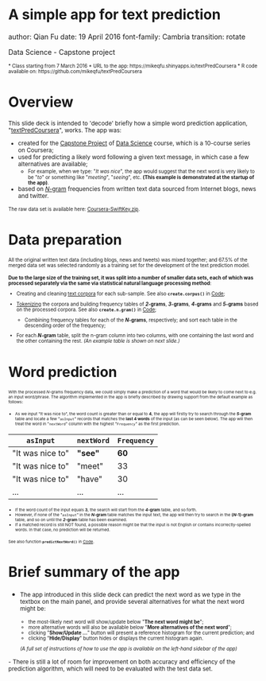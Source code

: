 A simple app for text prediction
========================================================
author: Qian Fu
date: 19 April 2016
font-family: Cambria
transition: rotate

Data Science - Capstone project

<small>
<small>
* Class starting from 7 March 2016
* URL to the app: https://mikeqfu.shinyapps.io/textPredCoursera
* R code available on: https://github.com/mikeqfu/textPredCoursera

</small>
</small>



Overview
========================================================
<small>
This slide deck is intended to 'decode' briefly how a simple word prediction application, "<a href="https://mikeqfu.shinyapps.io/textPredCoursera" target="_blank">textPredCoursera</a>", works. The app was: 

- created for the <a href="https://www.coursera.org/learn/data-science-project" target="_blank">Capstone Project</a> of 
<a href="https://www.coursera.org/specializations/jhu-data-science" target="_blank">Data Science</a> course, which is a 10-course series on Coursera; 
- used for predicting a likely word following a given text message, 
in which case a few alternatives are available; 
    - <small>For example, when we type: "*It was nice*", the app would suggest that the next word is very likely to be "*to*" or something like "*meeting*", "*seeing*", etc. **(This example is demonstrated at the startup of the app)**.</small>
- based on <a href="https://en.wikipedia.org/wiki/N-gram" target="_blank">*N*-gram</a> frequencies from written text data sourced from Internet blogs, news and twitter. 

<small>The raw data set is available here: <a href="https://d396qusza40orc.cloudfront.net/dsscapstone/dataset/Coursera-SwiftKey.zip" target="_blank">Coursera-SwiftKey.zip</a>.</small>
</small>



Data preparation
========================================================
<small><small>
All the original written text data (including blogs, news and tweets) was mixed together; and 67.5% of the merged data set was selected randomly as a training set for the development of the text prediction model. 

**Due to the large size of the training set, it was split into a number of smaller data sets, each of which was processed separately via the same via statistical natural language processing method**:

- Creating and cleaning 
<a href="https://en.wikipedia.org/wiki/Text_corpus" target="_blank">text corpora</a> 
for each sub-sample. See also **`create.corpus()`** in 
<a href="https://github.com/mikeqfu/textPredCoursera/blob/master/Code.Rmd" target="_blank">Code</a>;
- <a href="https://en.wikipedia.org/wiki/Tokenization_(lexical_analysis)" target="_blank">Tokenizing</a> the corpora and building frequency tables of ***2*-grams**, ***3*-grams**, ***4*-grams** and ***5*-grams** based on the processed corpora. See also **`create.n.gram()`** in 
<a href="https://github.com/mikeqfu/textPredCoursera/blob/master/Code.Rmd" target="_blank">Code</a>;
    - Combining frequency tables for each of the ***N*-grams**, respectively; and sort each table in the descending order of the frequency;
    
- For each ***N*-gram** table, split the n-gram column into two columns, with one containing the last word and the other containing the rest. *(An example table is shown on next slide.)*

</small></small>



Word prediction
========================================================
<small><small><small>
With the processed *N*-grams frequency data, we could simply make a prediction of a word that would be likely to come next to e.g. an input word/phrase. The algorithm implemented in the app is briefly described by drawing support from the default example as follows: 

- As we input "It was nice to", the word count is greater than or equal to **4**, the app will firstly try to search through the ***5*-gram** table and locate a few "`asInput`" records that matches the **last 4 words** of the input (as can be seen below). The app will then treat the word in "`nextWord`" column with the highest "`Frequency`" as the first prediction. 

`asInput`        | `nextWord`  | `Frequency`
---------------- | ----------- | ---------
"It was nice to" | **"see"**   | **60**
"It was nice to" | "meet"      | 33
"It was nice to" | "have"      | 30
...              | ...         | ...

- If the word count of the input equals **3**, the search will start from the ***4*-gram** table, and so forth.
- However, if none of the "`asInput`" in the ***N*-gram** table matches the input text, the app will then try to search in the **(*N*-1)-gram** table, and so on until the ***2*-gram** table has been examined.
- If a matched record is still NOT found, a possible reason might be that the input is not English or contains incorrectly-spelled words. In that case, no prediction will be returned. 

See also function **`predictNextWord()`** in <a href="https://github.com/mikeqfu/textPredCoursera/blob/master/Code.Rmd" target="_blank">Code</a>.
</small></small></small>



Brief summary of the app
========================================================
- <small>The app introduced in this slide deck can predict the next word as we type in the textbox on the main panel, and provide several alternatives for what the next word might be: <small>
    - the most-likely next word will show/update below "**The next word might be**";
    - more alternative words will also be available below "**More alternatives of the next word**";
    - clicking "**Show/Update ...**" button will present a reference histogram for the current prediction; and 
    - clicking "**Hide/Display**" button hides or displays the current histogram again.

    *(A full set of instructions of how to use the app is available on the left-hand sidebar of the app)*
</small>
- There is still a lot of room for improvement on both accuracy and efficiency of the prediction algorithm, which will need to be evaluated with the test data set.

</small>
